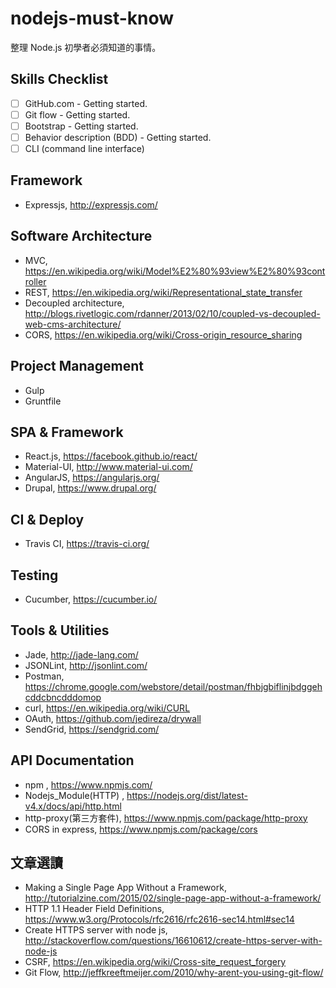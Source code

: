 # nodejs-must-know

整理 Node.js 初學者必須知道的事情。

## Skills Checklist

- [ ] GitHub.com - Getting started.
- [ ] Git flow - Getting started.
- [ ] Bootstrap - Getting started.
- [ ] Behavior description (BDD) - Getting started.
- [ ] CLI (command line interface)

## Framework

* Expressjs, http://expressjs.com/

## Software Architecture

* MVC, https://en.wikipedia.org/wiki/Model%E2%80%93view%E2%80%93controller
* REST, https://en.wikipedia.org/wiki/Representational_state_transfer
* Decoupled architecture, http://blogs.rivetlogic.com/rdanner/2013/02/10/coupled-vs-decoupled-web-cms-architecture/
* CORS, https://en.wikipedia.org/wiki/Cross-origin_resource_sharing

## Project Management

* Gulp
* Gruntfile

## SPA & Framework

* React.js, https://facebook.github.io/react/
* Material-UI, http://www.material-ui.com/
* AngularJS, https://angularjs.org/
* Drupal, https://www.drupal.org/


## CI & Deploy

* Travis CI, https://travis-ci.org/

## Testing

* Cucumber, https://cucumber.io/

## Tools & Utilities

* Jade, http://jade-lang.com/
* JSONLint, http://jsonlint.com/
* Postman, https://chrome.google.com/webstore/detail/postman/fhbjgbiflinjbdggehcddcbncdddomop
* curl, https://en.wikipedia.org/wiki/CURL
* OAuth, https://github.com/jedireza/drywall
* SendGrid, https://sendgrid.com/

## API Documentation 
* npm , https://www.npmjs.com/
* Nodejs_Module(HTTP) , https://nodejs.org/dist/latest-v4.x/docs/api/http.html
* http-proxy(第三方套件), https://www.npmjs.com/package/http-proxy
* CORS in express, https://www.npmjs.com/package/cors

## 文章選讀

* Making a Single Page App Without a Framework, http://tutorialzine.com/2015/02/single-page-app-without-a-framework/
* HTTP 1.1 Header Field Definitions, https://www.w3.org/Protocols/rfc2616/rfc2616-sec14.html#sec14
* Create HTTPS server with node js, http://stackoverflow.com/questions/16610612/create-https-server-with-node-js
* CSRF, https://en.wikipedia.org/wiki/Cross-site_request_forgery
* Git Flow, http://jeffkreeftmeijer.com/2010/why-arent-you-using-git-flow/